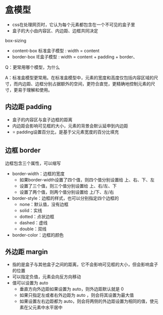 # 盒模型
- css在处理网页时，它认为每个元素都包含在一个不可见的盒子里
- 盒子的大小由内容区、内边距、边框共同决定

box-sizing
- content-box 标准盒子模型 : width = content
- border-box IE盒子模型 : width = content + padding + border、

Q：更常用哪个模型，为什么

A：标准盒模型更常用。在标准盒模型中，元素的宽度和高度仅包括内容区域的尺寸，而内边距、边框分别占据额外的空间，更符合直觉，更精确地控制元素的尺寸，更易于理解和使用。

## 内边距 padding 
- 盒子的内容区与盒子边框的距离
- 内边距会影响可见框的大小，元素的背景会默认延申到内边距
- ⭐️ padding设置百分比，是基于父元素宽度的百分比填充

## 边框 border
边框包含三个属性，可以缩写
- border-width：边框的宽度
  - 如果border-width设置了四个值，则四个值分别设置给 上、右、下、左
  - 设置了三个值，则三个值分别设置给 上、右/左、下
  - 设置了两个值，则两个值分别设置给 上/下、左/右
- border-style：边框的样式，也可以分别指定四个边框的
  - none：默认值，没有边框
  - solid：实线
  - dotted：点状边框
  - dashed：虚线
  - double：双线
- border-color：边框的颜色

## 外边距 margin
- 指的是盒子与其他盒子之间的距离，它不会影响可见框的大小，但会影响盒子的位置
- 可以指定负值，元素会向反方向移动
- 值可以设置为 auto
  - 垂直方向外边距如果设置为 auto，则外边距默认就是 0
  - 如果只指定左或者右外边距为 auto ，则会将其设置为最大值
  - 如果设置左右边距都为 auto，则会将两侧的外边距设置为相同的值，使元素在父元素中水平居中
